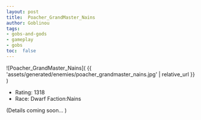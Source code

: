 ```yaml
---
layout: post
title:  Poacher_GrandMaster_Nains
author: Goblinou
tags:
- gobs-and-gods
- gameplay
- gobs
toc:  false
---
```


![Poacher_GrandMaster_Nains]( {{ 'assets/generated/enemies/poacher_grandmaster_nains.jpg' | relative_url }} )
- Rating: 1318
- Race: Dwarf  Faction:Nains

(Details coming soon... )